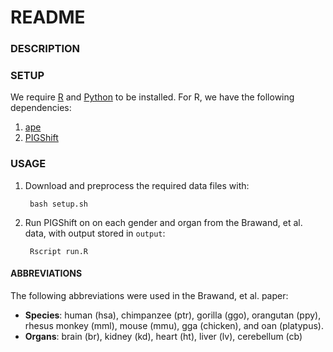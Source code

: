 # README #

### DESCRIPTION ###

### SETUP ###

We require [R](https://www.r-project.org/) and [Python]() to be installed. For R, we have the following dependencies:

1. [ape](https://cran.r-project.org/web/packages/ape/index.html)
2. [PIGShift](https://cran.r-project.org/web/packages/PIGShift/index.html)

### USAGE ###

1. Download and preprocess the required data files with:

        bash setup.sh

2. Run PIGShift on on each gender and organ from the Brawand, et al. data, with output stored in `output`:

        Rscript run.R

#### ABBREVIATIONS ####

The following abbreviations were used in the Brawand, et al. paper:

* **Species**: human (hsa), chimpanzee (ptr), gorilla (ggo), orangutan (ppy), rhesus monkey (mml), mouse (mmu), gga (chicken), and oan (platypus).
* **Organs**: brain (br), kidney (kd), heart (ht), liver (lv), cerebellum (cb)
